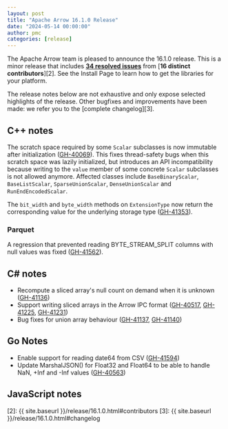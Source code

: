 ```yaml
---
layout: post
title: "Apache Arrow 16.1.0 Release"
date: "2024-05-14 00:00:00"
author: pmc
categories: [release]
---
```

<!--
{% comment %}
Licensed to the Apache Software Foundation (ASF) under one or more
contributor license agreements.  See the NOTICE file distributed with
this work for additional information regarding copyright ownership.
The ASF licenses this file to you under the Apache License, Version 2.0
(the "License"); you may not use this file except in compliance with
the License.  You may obtain a copy of the License at

http://www.apache.org/licenses/LICENSE-2.0

Unless required by applicable law or agreed to in writing, software
distributed under the License is distributed on an "AS IS" BASIS,
WITHOUT WARRANTIES OR CONDITIONS OF ANY KIND, either express or implied.
See the License for the specific language governing permissions and
limitations under the License.
{% endcomment %}
-->


The Apache Arrow team is pleased to announce the 16.1.0 release.
This is a minor release that includes [**34 resolved issues**][1]
from [**16 distinct contributors**][2]. See the Install Page to learn how to get the libraries for your platform.

The release notes below are not exhaustive and only expose selected highlights
of the release. Other bugfixes and improvements have been made: we refer
you to the [complete changelog][3].


## C++ notes

The scratch space required by some `Scalar` subclasses is now immutable after
initialization ([GH-40069](https://github.com/apache/arrow/issues/40069)). This fixes thread-safety bugs when this scratch
space was lazily initialized, but introduces an API incompatibility because
writing to the `value` member of some concrete `Scalar` subclasses is not
allowed anymore. Affected classes include `BaseBinaryScalar`, `BaseListScalar`,
`SparseUnionScalar`, `DenseUnionScalar` and `RunEndEncodedScalar`.

The `bit_width` and `byte_width` methods on `ExtensionType` now return the
corresponding value for the underlying storage type ([GH-41353](https://github.com/apache/arrow/issues/41353)).

### Parquet

A regression that prevented reading BYTE_STREAM_SPLIT columns with null values
was fixed ([GH-41562](https://github.com/apache/arrow/issues/41562)).

## C# notes
* Recompute a sliced array's null count on demand when it is unknown ([GH-41136](https://github.com/apache/arrow/issues/41136))
* Support writing sliced arrays in the Arrow IPC format ([GH-40517](https://github.com/apache/arrow/issues/40517), [GH-41225](https://github.com/apache/arrow/issues/41225), [GH-41231](https://github.com/apache/arrow/issues/41231))
* Bug fixes for union array behaviour ([GH-41137](https://github.com/apache/arrow/issues/41137), [GH-41140](https://github.com/apache/arrow/issues/41140))

## Go Notes

* Enable support for reading date64 from CSV ([GH-41594](https://github.com/apache/arrow/issues/41594))
* Update MarshalJSON() for Float32 and Float64 to be able to handle NaN, +Inf and -Inf values ([GH-40563](https://github.com/apache/arrow/issues/40563))

## JavaScript notes


[1]: https://github.com/apache/arrow/milestone/63?closed=1
[2]: {{ site.baseurl }}/release/16.1.0.html#contributors
[3]: {{ site.baseurl }}/release/16.1.0.html#changelog
